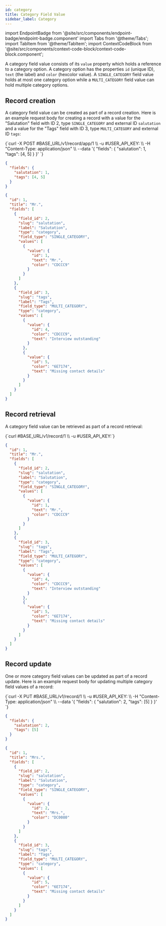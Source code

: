 ```yaml
---
id: category
title: Category Field Value
sidebar_label: Category
---
```


import EndpointBadge from '@site/src/components/endpoint-badge/endpoint-badge.component'
import Tabs from '@theme/Tabs';
import TabItem from '@theme/TabItem';
import ContextCodeBlock from '@site/src/components/context-code-block/context-code-block.component';

A category field value consists of its `value` property which holds a reference to a category option. A category option has the properties `id` (unique ID), `text` (the label) and `color` (hexcolor value). A `SINGLE_CATEGORY` field value holds at most one category option while a `MULTI_CATEGORY` field value can hold multiple category options.

## Record creation

<EndpointBadge method="POST" url="https://api.tapeapp.com/v1/record/app/{app_id}" />

A category field value can be created as part of a record creation. Here is an example request body for creating a record with a value for the "Salutation" field with ID 2, type `SINGLE_CATEGORY` and external ID `salutation` and a value for the "Tags" field with ID 3, type `MULTI_CATEGORY` and external ID `tags`:

<Tabs defaultValue="curl">

<TabItem value="curl" label="cURL">
<ContextCodeBlock language="shell" title='➡️      Request'>
{`curl -X POST #BASE_URL/v1/record/app/1  \\
  -u #USER_API_KEY: \\
  -H "Content-Type: application/json" \\
  --data '{
    "fields": {
      "salutation": 1,
      "tags": [4, 5]
    }
  }' 
`}
</ContextCodeBlock>
</TabItem>

<TabItem value="json" label="JSON">

```json title="➡️      Request">
{
  "fields": {
    "salutation": 1,
    "tags": [4, 5]
  }
}
```

</TabItem>
</Tabs>

```json title="⬅️      Response"
{
  "id": 1,
  "title": "Mr.",
  "fields": [
    {
      "field_id": 2,
      "slug": "salutation",
      "label": "Salutation",
      "type": "category",
      "field_type": "SINGLE_CATEGORY",
      "values": [
        {
          "value": {
            "id": 1,
            "text": "Mr.",
            "color": "CDCCC9"
          }
        }
      ]
    },
    {
      "field_id": 3,
      "slug": "tags",
      "label": "Tags",
      "field_type": "MULTI_CATEGORY",
      "type": "category",
      "values": [
        {
          "value": {
            "id": 4,
            "color": "CDCCC9",
            "text": "Interview outstanding"
          }
        },
        {
          "value": {
            "id": 5,
            "color": "6E7174",
            "text": "Missing contact details"
          }
        }
      ]
    }
  ]
}
```

## Record retrieval

<EndpointBadge method="GET" url="https://api.tapeapp.com/v1/record/{record_id}" />

A category field value can be retrieved as part of a record retrieval:

<ContextCodeBlock language="shell" title='➡️      Request'>
{`curl #BASE_URL/v1/record/1 \\
  -u #USER_API_KEY:`}
</ContextCodeBlock>

```json title='⬅️      Response'
{
  "id": 1,
  "title": "Mr.",
  "fields": [
    {
      "field_id": 2,
      "slug": "salutation",
      "label": "Salutation",
      "type": "category",
      "field_type": "SINGLE_CATEGORY",
      "values": [
        {
          "value": {
            "id": 1,
            "text": "Mr.",
            "color": "CDCCC9"
          }
        }
      ]
    },
    {
      "field_id": 3,
      "slug": "tags",
      "label": "Tags",
      "field_type": "MULTI_CATEGORY",
      "type": "category",
      "values": [
        {
          "value": {
            "id": 4,
            "color": "CDCCC9",
            "text": "Interview outstanding"
          }
        },
        {
          "value": {
            "id": 5,
            "color": "6E7174",
            "text": "Missing contact details"
          }
        }
      ]
    }
  ]
}
```

## Record update

<EndpointBadge method="PUT" url="https://api.tapeapp.com/v1/record/{record_id}" />

One or more category field values can be updated as part of a record update. Here is an example request body for updating multiple category field values of a record:

<Tabs defaultValue="curl">

<TabItem value="curl" label="cURL">
<ContextCodeBlock language="shell" title='➡️      Request'>
{`curl -X PUT #BASE_URL/v1/record/1  \\
  -u #USER_API_KEY: \\
  -H "Content-Type: application/json" \\
  --data '{
    "fields": {
      "salutation": 2,
      "tags": [5]
    }
  }' 
`}
</ContextCodeBlock>
</TabItem>

<TabItem value="json" label="JSON">

```json title="➡️      Request">
{
  "fields": {
    "salutation": 2,
    "tags": [5]
  }
}
```

</TabItem>
</Tabs>

```json title='⬅️      Response'
{
  "id": 1,
  "title": "Mrs.",
  "fields": [
    {
      "field_id": 2,
      "slug": "salutation",
      "label": "Salutation",
      "type": "category",
      "field_type": "SINGLE_CATEGORY",
      "values": [
        {
          "value": {
            "id": 2,
            "text": "Mrs.",
            "color": "DC0080"
          }
        }
      ]
    },
    {
      "field_id": 3,
      "slug": "tags",
      "label": "Tags",
      "field_type": "MULTI_CATEGORY",
      "type": "category",
      "values": [
        {
          "value": {
            "id": 5,
            "color": "6E7174",
            "text": "Missing contact details"
          }
        }
      ]
    }
  ]
}
```
